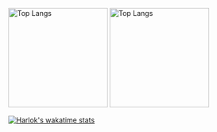 <p align="left"> 
  <img alt="Top Langs" height="200px" src="https://github-readme-stats.vercel.app/api?username=yuyuyu2118&count_private=true&show_icons=true&theme=tokyonight" />
  <img alt="Top Langs" height="200px" src="https://github-readme-stats.vercel.app/api/top-langs/?username=yuyuyu2118&layout=compact&theme=onedark" />
</p>

[![Harlok's wakatime stats](https://github-readme-stats.vercel.app/api/wakatime?username=yuyuyu2118)](https://github.com/anuraghazra/github-readme-stats)
